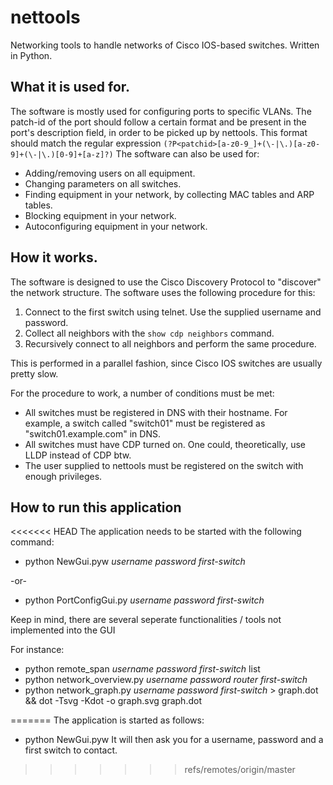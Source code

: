 # nettools
Networking tools to handle networks of Cisco IOS-based switches. Written in Python.

## What it is used for.
The software is mostly used for configuring ports to specific VLANs. The patch-id of the port should follow a certain format and be present in the port's description field, in order to be picked up by nettools.
This format should match the regular expression `(?P<patchid>[a-z0-9_]+(\-|\.)[a-z0-9]+(\-|\.)[0-9]+[a-z]?)`
The software can also be used for:
* Adding/removing users on all equipment.
* Changing parameters on all switches.
* Finding equipment in your network, by collecting MAC tables and ARP tables.
* Blocking equipment in your network.
* Autoconfiguring equipment in your network.

## How it works.
The software is designed to use the Cisco Discovery Protocol to "discover" the network structure. The software uses the following procedure for this:
1. Connect to the first switch using telnet. Use the supplied username and password.
2. Collect all neighbors with the `show cdp neighbors` command.
3. Recursively connect to all neighbors and perform the same procedure.

This is performed in a parallel fashion, since Cisco IOS switches are usually pretty slow.

For the procedure to work, a number of conditions must be met:
* All switches must be registered in DNS with their hostname. For example, a switch called "switch01" must be registered as "switch01.example.com" in DNS.
* All switches must have CDP turned on. One could, theoretically, use LLDP instead of CDP btw.
* The user supplied to nettools must be registered on the switch with enough privileges.

## How to run this application
<<<<<<< HEAD
The application needs to be started with the following command:
* python NewGui.pyw _username password first-switch_

-or-
* python PortConfigGui.py _username password first-switch_

Keep in mind, there are several seperate functionalities / tools not implemented into the GUI

For instance:
* python remote_span _username password first-switch_ list
* python network_overview.py _username password router first-switch_
* python network_graph.py _username password first-switch_ > graph.dot && dot -Tsvg -Kdot -o graph.svg graph.dot


=======
The application is started as follows:
* python NewGui.pyw
It will then ask you for a username, password and a first switch to 
contact.
>>>>>>> refs/remotes/origin/master
